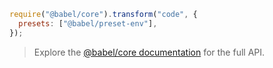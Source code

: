 ```js title="JavaScript"
require("@babel/core").transform("code", {
  presets: ["@babel/preset-env"],
});
```

<blockquote class="alert alert--info">
  <p>
    Explore the <a href="/docs/babel-core">@babel/core documentation</a> for the full API.
  </p>
</blockquote>
